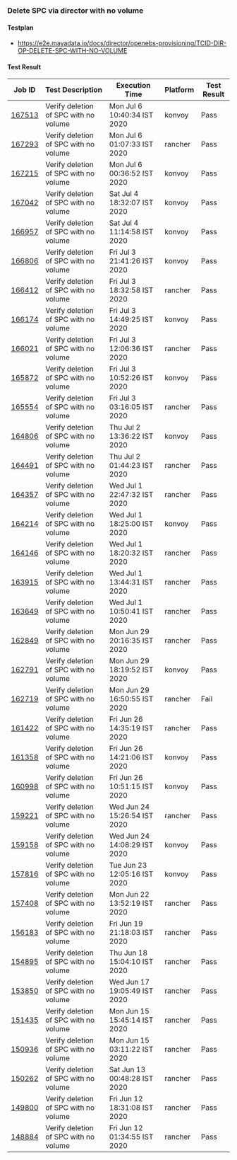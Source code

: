 ### Delete SPC via director with no volume

#### Testplan

- https://e2e.mayadata.io/docs/director/openebs-provisioning/TCID-DIR-OP-DELETE-SPC-WITH-NO-VOLUME

#### Test Result
| Job ID |   Test Description         | Execution Time | Platform |Test Result   |
 |---------|---------------------------| --------------| -------- |--------|
|     <a href= "https://gitlab.mayadata.io/oep/oep-e2e-konvoy/-/jobs/167513">167513</a>           |  Verify deletion of SPC with no volume           | Mon Jul  6 10:40:34 IST 2020  | konvoy | Pass |
|     <a href= "https://gitlab.mayadata.io/oep/oep-e2e-rancher/-/jobs/167293">167293</a>           |  Verify deletion of SPC with no volume           | Mon Jul  6 01:07:33 IST 2020  | rancher | Pass |
|     <a href= "https://gitlab.mayadata.io/oep/oep-e2e-konvoy/-/jobs/167215">167215</a>           |  Verify deletion of SPC with no volume           | Mon Jul  6 00:36:52 IST 2020  | konvoy | Pass |
|     <a href= "https://gitlab.mayadata.io/oep/oep-e2e-konvoy/-/jobs/167042">167042</a>           |  Verify deletion of SPC with no volume           | Sat Jul  4 18:32:07 IST 2020  | konvoy | Pass |
|     <a href= "https://gitlab.mayadata.io/oep/oep-e2e-konvoy/-/jobs/166957">166957</a>           |  Verify deletion of SPC with no volume           | Sat Jul  4 11:14:58 IST 2020  | konvoy | Pass |
|     <a href= "https://gitlab.mayadata.io/oep/oep-e2e-konvoy/-/jobs/166806">166806</a>           |  Verify deletion of SPC with no volume           | Fri Jul  3 21:41:26 IST 2020  | konvoy | Pass |
|     <a href= "https://gitlab.mayadata.io/oep/oep-e2e-rancher/-/jobs/166412">166412</a>           |  Verify deletion of SPC with no volume           | Fri Jul  3 18:32:58 IST 2020  | rancher | Pass |
|     <a href= "https://gitlab.mayadata.io/oep/oep-e2e-konvoy/-/jobs/166174">166174</a>           |  Verify deletion of SPC with no volume           | Fri Jul  3 14:49:25 IST 2020  | konvoy | Pass |
|     <a href= "https://gitlab.mayadata.io/oep/oep-e2e-rancher/-/jobs/166021">166021</a>           |  Verify deletion of SPC with no volume           | Fri Jul  3 12:06:36 IST 2020  | rancher | Pass |
|     <a href= "https://gitlab.mayadata.io/oep/oep-e2e-konvoy/-/jobs/165872">165872</a>           |  Verify deletion of SPC with no volume           | Fri Jul  3 10:52:26 IST 2020  | konvoy | Pass |
|     <a href= "https://gitlab.mayadata.io/oep/oep-e2e-rancher/-/jobs/165554">165554</a>           |  Verify deletion of SPC with no volume           | Fri Jul  3 03:16:05 IST 2020  | rancher | Pass |
|     <a href= "https://gitlab.mayadata.io/oep/oep-e2e-konvoy/-/jobs/164806">164806</a>           |  Verify deletion of SPC with no volume           | Thu Jul  2 13:36:22 IST 2020  | konvoy | Pass |
|     <a href= "https://gitlab.mayadata.io/oep/oep-e2e-rancher/-/jobs/164491">164491</a>           |  Verify deletion of SPC with no volume           | Thu Jul  2 01:44:23 IST 2020  | rancher | Pass |
|     <a href= "https://gitlab.mayadata.io/oep/oep-e2e-rancher/-/jobs/164357">164357</a>           |  Verify deletion of SPC with no volume           | Wed Jul  1 22:47:32 IST 2020  | rancher | Pass |
|     <a href= "https://gitlab.mayadata.io/oep/oep-e2e-konvoy/-/jobs/164214">164214</a>           |  Verify deletion of SPC with no volume           | Wed Jul  1 18:25:00 IST 2020  | konvoy | Pass |
|     <a href= "https://gitlab.mayadata.io/oep/oep-e2e-rancher/-/jobs/164146">164146</a>           |  Verify deletion of SPC with no volume           | Wed Jul  1 18:20:32 IST 2020  | rancher | Pass |
|     <a href= "https://gitlab.mayadata.io/oep/oep-e2e-rancher/-/jobs/163915">163915</a>           |  Verify deletion of SPC with no volume           | Wed Jul  1 13:44:31 IST 2020  | rancher | Pass |
|     <a href= "https://gitlab.mayadata.io/oep/oep-e2e-rancher/-/jobs/163649">163649</a>           |  Verify deletion of SPC with no volume           | Wed Jul  1 10:50:41 IST 2020  | rancher | Pass |
|     <a href= "https://gitlab.mayadata.io/oep/oep-e2e-rancher/-/jobs/162849">162849</a>           |  Verify deletion of SPC with no volume           | Mon Jun 29 20:16:35 IST 2020  | rancher | Pass |
|     <a href= "https://gitlab.mayadata.io/oep/oep-e2e-konvoy/-/jobs/162791">162791</a>           |  Verify deletion of SPC with no volume           | Mon Jun 29 18:19:52 IST 2020  | konvoy | Pass |
|     <a href= "https://gitlab.mayadata.io/oep/oep-e2e-rancher/-/jobs/162719">162719</a>           |  Verify deletion of SPC with no volume           | Mon Jun 29 16:50:55 IST 2020  | rancher | Fail |
|     <a href= "https://gitlab.mayadata.io/oep/oep-e2e-rancher/-/jobs/161422">161422</a>           |  Verify deletion of SPC with no volume           | Fri Jun 26 14:35:19 IST 2020  | rancher | Pass |
|     <a href= "https://gitlab.mayadata.io/oep/oep-e2e-konvoy/-/jobs/161358">161358</a>           |  Verify deletion of SPC with no volume           | Fri Jun 26 14:21:06 IST 2020  | konvoy | Pass |
|     <a href= "https://gitlab.mayadata.io/oep/oep-e2e-konvoy/-/jobs/160998">160998</a>           |  Verify deletion of SPC with no volume           | Fri Jun 26 10:51:15 IST 2020  | konvoy | Pass |
|     <a href= "https://gitlab.mayadata.io/oep/oep-e2e-rancher/-/jobs/159221">159221</a>           |  Verify deletion of SPC with no volume           | Wed Jun 24 15:26:54 IST 2020  | rancher | Pass |
|     <a href= "https://gitlab.mayadata.io/oep/oep-e2e-konvoy/-/jobs/159158">159158</a>           |  Verify deletion of SPC with no volume           | Wed Jun 24 14:08:29 IST 2020  | konvoy | Pass |
|     <a href= "https://gitlab.mayadata.io/oep/oep-e2e-konvoy/-/jobs/157816">157816</a>           |  Verify deletion of SPC with no volume           | Tue Jun 23 12:05:16 IST 2020  | konvoy | Pass |
|     <a href= "https://gitlab.mayadata.io/oep/oep-e2e-rancher/-/jobs/157408">157408</a>           |  Verify deletion of SPC with no volume           | Mon Jun 22 13:52:19 IST 2020  | rancher | Pass |
|     <a href= "https://gitlab.mayadata.io/oep/oep-e2e-rancher/-/jobs/156183">156183</a>           |  Verify deletion of SPC with no volume           | Fri Jun 19 21:18:03 IST 2020  | rancher | Pass |
|     <a href= "https://gitlab.mayadata.io/oep/oep-e2e-rancher/-/jobs/154895">154895</a>           |  Verify deletion of SPC with no volume           | Thu Jun 18 15:04:10 IST 2020  | rancher | Pass |
|     <a href= "https://gitlab.mayadata.io/oep/oep-e2e-rancher/-/jobs/153850">153850</a>           |  Verify deletion of SPC with no volume           | Wed Jun 17 19:05:49 IST 2020  | rancher | Pass |
|     <a href= "https://gitlab.mayadata.io/oep/oep-e2e-rancher/-/jobs/151435">151435</a>           |  Verify deletion of SPC with no volume           | Mon Jun 15 15:45:14 IST 2020  | rancher | Pass |
|     <a href= "https://gitlab.mayadata.io/oep/oep-e2e-rancher/-/jobs/150936">150936</a>           |  Verify deletion of SPC with no volume           | Mon Jun 15 03:11:22 IST 2020  | rancher | Pass |
|     <a href= "https://gitlab.mayadata.io/oep/oep-e2e-rancher/-/jobs/150262">150262</a>           |  Verify deletion of SPC with no volume           | Sat Jun 13 00:48:28 IST 2020  | rancher | Pass |
|     <a href= "https://gitlab.mayadata.io/oep/oep-e2e-rancher/-/jobs/149800">149800</a>           |  Verify deletion of SPC with no volume           | Fri Jun 12 18:31:08 IST 2020  | rancher | Pass |
 |    <a href= "https://gitlab.mayadata.io/oep/oep-e2e-rancher/-/jobs/148884">148884</a>   |  Verify deletion of SPC with no volume           |  Fri Jun 12 01:34:55 IST 2020     |rancher  |Pass  |
